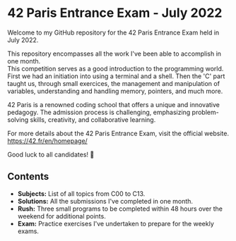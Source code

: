 
# 42 Paris Entrance Exam - July 2022
Welcome to my GitHub repository for the 42 Paris Entrance Exam held in July 2022.

This repository encompasses all the work I've been able to accomplish in one month.  
This competition serves as a good introduction to the programming world.  
First we had an initiation into using a terminal and a shell. Then the 'C' part taught us, through small exercices, the management and manipulation of variables, understanding and handling memory, pointers, and much more.

42 Paris is a renowned coding school that offers a unique and innovative pedagogy. The admission process is challenging, emphasizing problem-solving skills, creativity, and collaborative learning.

For more details about the 42 Paris Entrance Exam, visit the official website. 
https://42.fr/en/homepage/

Good luck to all candidates! 🚀

## Contents

- **Subjects:** List of all topics from C00 to C13.
- **Solutions:** All the submissions I've completed in one month.
- **Rush:** Three small programs to be completed within 48 hours over the weekend for additional points.
- **Exam:** Practice exercises I've undertaken to prepare for the weekly exams.
